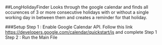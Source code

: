 ##LongHolidayFinder
Looks through the google calendar and finds all occurences of 3 or more consecutive holidays with or without a single working day in between them and creates a reminder for that holiday.


###Setup
Step 1 : Enable Google Calendar API. Follow this link https://developers.google.com/calendar/quickstart/js and complete Step 1
Step 2 : Run the Main File